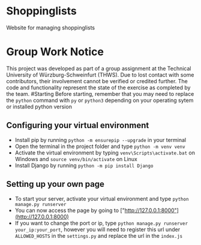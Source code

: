 # Shoppinglists
Website for managing shoppinglists
# Group Work Notice
This project was developed as part of a group assignment at the Technical University of Würzburg-Schweinfurt (THWS). Due to lost contact with some contributors, their involvement cannot be verified or credited further. The code and functionality represent the state of the exercise as completed by the team.
#Starting
Before starting, remember that you may need to replace the `python` command with `py` or `python3` depending on your operating sytem or installed python version

## Configuring your virtual environment

* Install pip by running `python -m ensurepip --upgrade` in your terminal
* Open the terminal in the project folder and type `python -m venv venv`
* Activate the virtual environment by typing `venv\Scripts\activate.bat` on Windows and `source venv/bin/activate` on Linux
* Install Django by running `python -m pip install Django`

## Setting up your own page

* To start your server, activate your virtual environment and type `python manage.py runserver`
* You can now access the page by going to ["http://127.0.0.1:8000"](http://127.0.0.1:8000)
* If you want to change the port or ip, type `python manage.py runserver your_ip:your_port`, however you will need to 
register this url under `ALLOWED_HOSTS` in the `settings.py` and replace the url in the `index.js`
